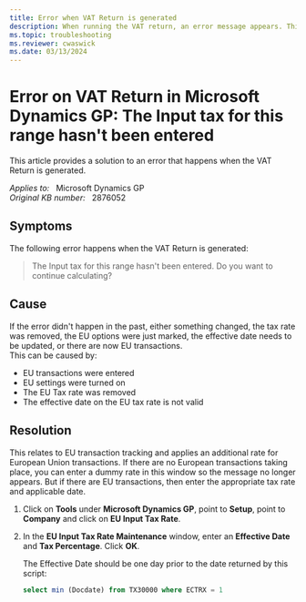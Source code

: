 ```yaml
---
title: Error when VAT Return is generated
description: When running the VAT return, an error message appears. This article provides a solution to this error.
ms.topic: troubleshooting
ms.reviewer: cwaswick
ms.date: 03/13/2024
---
```

# Error on VAT Return in Microsoft Dynamics GP: The Input tax for this range hasn't been entered

This article provides a solution to an error that happens when the VAT Return is generated.

_Applies to:_ &nbsp; Microsoft Dynamics GP  
_Original KB number:_ &nbsp; 2876052

## Symptoms

The following error happens when the VAT Return is generated:

> The Input tax for this range hasn't been entered. Do you want to continue calculating?

## Cause

If the error didn't happen in the past, either something changed, the tax rate was removed, the EU options were just marked, the effective date needs to be updated, or there are now EU transactions.  
This can be caused by:

- EU transactions were entered
- EU settings were turned on
- The EU Tax rate was removed
- The effective date on the EU tax rate is not valid

## Resolution

This relates to EU transaction tracking and applies an additional rate for European Union transactions. If there are no European transactions taking place, you can enter a dummy rate in this window so the message no longer appears. But if there are EU transactions, then enter the appropriate tax rate and applicable date.

1. Click on **Tools** under **Microsoft Dynamics GP**, point to **Setup**, point to **Company** and click on **EU Input Tax Rate**.

2. In the **EU Input Tax Rate Maintenance** window, enter an **Effective Date** and **Tax Percentage**. Click **OK**.

    The Effective Date should be one day prior to the date returned by this script:

    ```sql
    select min (Docdate) from TX30000 where ECTRX = 1
    ```
